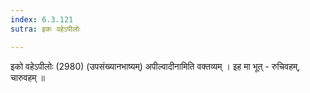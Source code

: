 ```yaml
---
index: 6.3.121
sutra: इकः वहेऽपीलोः

---
```

 इको वहेऽपीलोः (2980) (उपसंख्यानभाष्यम्) अपील्वादीनामिति वक्तव्यम् । इह मा भूत्  -  रुचिवहम्, चारुवहम् ॥ 